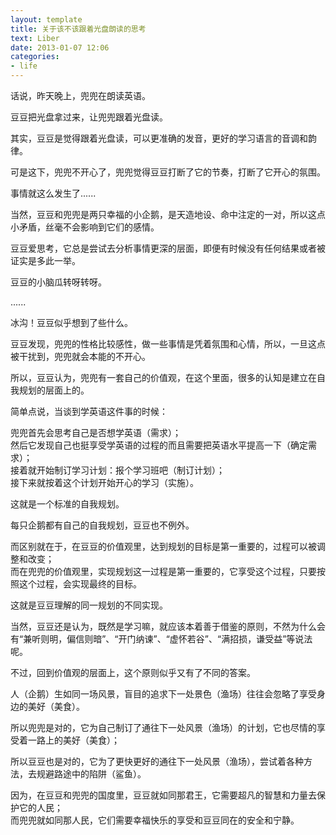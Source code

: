 ```yaml
---
layout: template
title: 关于该不该跟着光盘朗读的思考
text: Liber
date: 2013-01-07 12:06
categories:
- life
---
```

话说，昨天晚上，兜兜在朗读英语。

豆豆把光盘拿过来，让兜兜跟着光盘读。

其实，豆豆是觉得跟着光盘读，可以更准确的发音，更好的学习语言的音调和韵律。

可是这下，兜兜不开心了，兜兜觉得豆豆打断了它的节奏，打断了它开心的氛围。

事情就这么发生了......

当然，豆豆和兜兜是两只幸福的小企鹅，是天造地设、命中注定的一对，所以这点小矛盾，丝毫不会影响到它们的感情。

豆豆爱思考，它总是尝试去分析事情更深的层面，即便有时候没有任何结果或者被证实是多此一举。

豆豆的小脑瓜转呀转呀。

......

冰沟！豆豆似乎想到了些什么。

豆豆发现，兜兜的性格比较感性，做一些事情是凭着氛围和心情，所以，一旦这点被干扰到，兜兜就会本能的不开心。

所以，豆豆认为，兜兜有一套自己的价值观，在这个里面，很多的认知是建立在自我规划的层面上的。

简单点说，当谈到学英语这件事的时候：

兜兜首先会思考自己是否想学英语（需求）；  
然后它发现自己也挺享受学英语的过程的而且需要把英语水平提高一下（确定需求）；  
接着就开始制订学习计划：报个学习班吧（制订计划）；  
接下来就按着这个计划开始开心的学习（实施）。

这就是一个标准的自我规划。

每只企鹅都有自己的自我规划，豆豆也不例外。

而区别就在于，在豆豆的价值观里，达到规划的目标是第一重要的，过程可以被调整和改变；  
而在兜兜的价值观里，实现规划这一过程是第一重要的，它享受这个过程，只要按照这个过程，会实现最终的目标。

这就是豆豆理解的同一规划的不同实现。

当然，豆豆还是认为，既然是学习嘛，就应该本着善于借鉴的原则，不然为什么会有“兼听则明，偏信则暗”、“开门纳谏”、“虚怀若谷”、“满招损，谦受益”等说法呢。

不过，回到价值观的层面上，这个原则似乎又有了不同的答案。

人（企鹅）生如同一场风景，盲目的追求下一处景色（渔场）往往会忽略了享受身边的美好（美食）。

所以兜兜是对的，它为自己制订了通往下一处风景（渔场）的计划，它也尽情的享受着一路上的美好（美食）；

所以豆豆也是对的，它为了更快更好的通往下一处风景（渔场），尝试着各种方法，去规避路途中的陷阱（鲨鱼）。

因为，在豆豆和兜兜的国度里，豆豆就如同那君王，它需要超凡的智慧和力量去保护它的人民；  
而兜兜就如同那人民，它们需要幸福快乐的享受和豆豆同在的安全和宁静。











